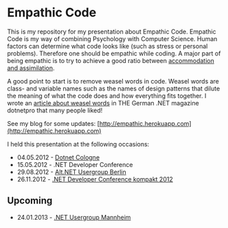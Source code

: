 Empathic Code
=============
This is my repository for my presentation about Empathic Code. 
Empathic Code is my way of combining Psychology with Computer Science. Human factors can determine what code looks like (such as stress or personal problems). Therefore one should be empathic while coding. A major part of being empathic is to try to achieve a good ratio between [accommodation and assimilation](http://en.wikipedia.org/wiki/Theory_of_cognitive_development#Assimilation_and_accommodation). 

A good point to start is to remove weasel words in code. Weasel words are class- and variable names such as the names of design patterns that dilute the meaning of what the code does and how everything fits together.
I wrote an [article about weasel words](http://www.dotnetpro.de/articles/showarticle.aspx?id=4046) in THE German .NET magazine dotnetpro that many people liked! 

See my blog for some updates:
[http://empathic.herokuapp.com](http://empathic.herokuapp.com)

I held this presentation at the following occasions: 

 - 04.05.2012 - [Dotnet Cologne](http://www.dotnet-cologne.de/Vortraege.ashx#empathcode)
 - 15.05.2012 - .NET Developer Conference
 - 29.08.2012 - [Alt.NET Usergroup Berlin](http://www.altnetberlin.de/Neues/29082012empathiccodeundweaselwordsmitjohanneshofmeister)
 - 26.11.2012 - [.NET Developer Conference kompakt 2012](http://www.dotnet-developer-conference.de/Programm/Empathic-Code-und-Weasel-Words) 

 Upcoming
 -------- 
 - 24.01.2013 - [.NET Usergroup Mannheim](http://jug-mannheim.mixxt.de/networks/events/show_event.72159)